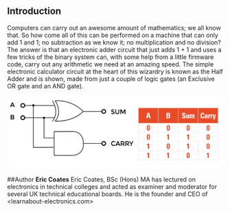 ## Introduction

Computers can carry out an awesome amount of mathematics; we all know that. So how come all of this can be performed on a machine that can only add 1 and 1; no subtraction as we know it; no multiplication and no division? The answer is that an electronic adder circuit that just adds 1 + 1 and uses a few tricks of the binary system can, with some help from a little firmware code, carry out any arithmetic we need at an amazing speed. The simple electronic calculator circuit at the heart of this wizardry is known as the Half Adder and is shown, made from just a couple of logic gates (an Exclusive OR gate and an AND gate).

![Half Adder](images/fig1.png)


##Author
**Eric Coates**
Eric Coates, BSc (Hons) MA has lectured on electronics in technical colleges and acted as examiner and moderator for several UK technical educational boards. He is the founder and CEO of <learnabout-electronics.com>


